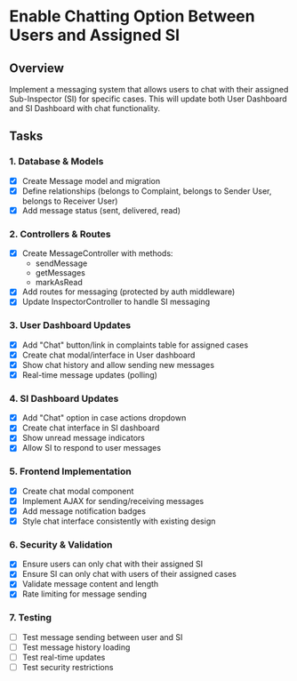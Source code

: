 # Enable Chatting Option Between Users and Assigned SI

## Overview
Implement a messaging system that allows users to chat with their assigned Sub-Inspector (SI) for specific cases. This will update both User Dashboard and SI Dashboard with chat functionality.

## Tasks

### 1. Database & Models
- [x] Create Message model and migration
- [x] Define relationships (belongs to Complaint, belongs to Sender User, belongs to Receiver User)
- [x] Add message status (sent, delivered, read)

### 2. Controllers & Routes
- [x] Create MessageController with methods:
  - sendMessage
  - getMessages
  - markAsRead
- [x] Add routes for messaging (protected by auth middleware)
- [x] Update InspectorController to handle SI messaging

### 3. User Dashboard Updates
- [x] Add "Chat" button/link in complaints table for assigned cases
- [x] Create chat modal/interface in User dashboard
- [x] Show chat history and allow sending new messages
- [x] Real-time message updates (polling)

### 4. SI Dashboard Updates
- [x] Add "Chat" option in case actions dropdown
- [x] Create chat interface in SI dashboard
- [x] Show unread message indicators
- [x] Allow SI to respond to user messages

### 5. Frontend Implementation
- [x] Create chat modal component
- [x] Implement AJAX for sending/receiving messages
- [x] Add message notification badges
- [x] Style chat interface consistently with existing design

### 6. Security & Validation
- [x] Ensure users can only chat with their assigned SI
- [x] Ensure SI can only chat with users of their assigned cases
- [x] Validate message content and length
- [x] Rate limiting for message sending

### 7. Testing
- [ ] Test message sending between user and SI
- [ ] Test message history loading
- [ ] Test real-time updates
- [ ] Test security restrictions
